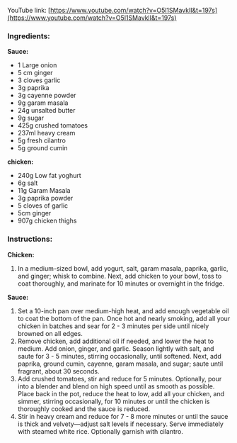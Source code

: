YouTube link: [https://www.youtube.com/watch?v=O5l1SMavklI&t=197s](https://www.youtube.com/watch?v=O5l1SMavklI&t=197s)

### Ingredients:

**Sauce:**

- 1 Large onion
- 5 cm ginger
- 3 cloves garlic
- 3g paprika
- 3g cayenne powder
- 9g garam masala
- 24g unsalted butter
- 9g sugar
- 425g crushed tomatoes
- 237ml heavy cream
- 5g fresh cilantro
- 5g ground cumin

**chicken:**

- 240g Low fat yoghurt
- 6g salt
- 11g Garam Masala
- 3g paprika powder
- 5 cloves of garlic
- 5cm ginger
- 907g chicken thighs

### Instructions:

**Chicken:**

1. In a medium-sized bowl, add yogurt, salt, garam masala, paprika, garlic, and ginger; whisk to combine. Next, add chicken to your bowl, toss to coat thoroughly, and marinate for 10 minutes or overnight in the fridge.

**Sauce:**

1. Set a 10-inch pan over medium-high heat, and add enough vegetable oil to coat the bottom of the pan. Once hot and nearly smoking, add all your chicken in batches and sear for 2 - 3 minutes per side until nicely browned on all edges.
2. Remove chicken, add additional oil if needed, and lower the heat to medium. Add onion, ginger, and garlic. Season lightly with salt, and saute for 3 - 5 minutes, stirring occasionally, until softened. Next, add paprika, ground cumin, cayenne, garam masala, and sugar; saute until fragrant, about 30 seconds.
3. Add crushed tomatoes, stir and reduce for 5 minutes. Optionally, pour into a blender and blend on high speed until as smooth as possible. Place back in the pot, reduce the heat to low, add all your chicken, and simmer, stirring occasionally, for 10 minutes or until the chicken is thoroughly cooked and the sauce is reduced.
4. Stir in heavy cream and reduce for 7 - 8 more minutes or until the sauce is thick and velvety—adjust salt levels if necessary. Serve immediately with steamed white rice. Optionally garnish with cilantro.